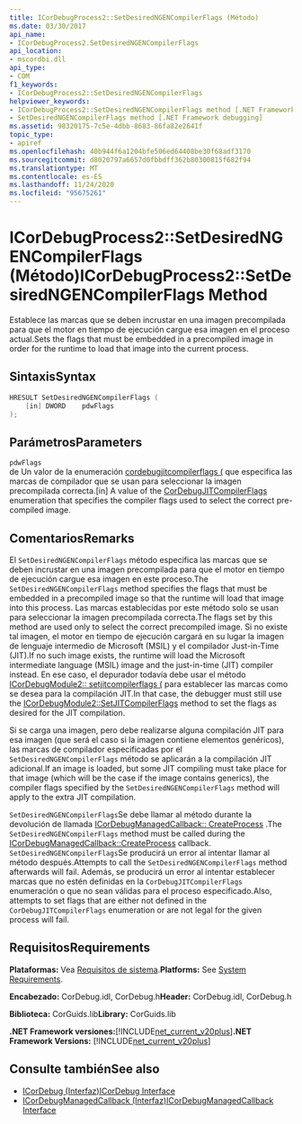 ```yaml
---
title: ICorDebugProcess2::SetDesiredNGENCompilerFlags (Método)
ms.date: 03/30/2017
api_name:
- ICorDebugProcess2.SetDesiredNGENCompilerFlags
api_location:
- mscordbi.dll
api_type:
- COM
f1_keywords:
- ICorDebugProcess2::SetDesiredNGENCompilerFlags
helpviewer_keywords:
- ICorDebugProcess2::SetDesiredNGENCompilerFlags method [.NET Framework debugging]
- SetDesiredNGENCompilerFlags method [.NET Framework debugging]
ms.assetid: 98320175-7c5e-4dbb-8683-86fa82e2641f
topic_type:
- apiref
ms.openlocfilehash: 40b944f6a1204bfe506ed64408be30f68adf3170
ms.sourcegitcommit: d8020797a6657d0fbbdff362b80300815f682f94
ms.translationtype: MT
ms.contentlocale: es-ES
ms.lasthandoff: 11/24/2020
ms.locfileid: "95675261"
---
```

# <a name="icordebugprocess2setdesiredngencompilerflags-method"></a><span data-ttu-id="6b546-102">ICorDebugProcess2::SetDesiredNGENCompilerFlags (Método)</span><span class="sxs-lookup"><span data-stu-id="6b546-102">ICorDebugProcess2::SetDesiredNGENCompilerFlags Method</span></span>

<span data-ttu-id="6b546-103">Establece las marcas que se deben incrustar en una imagen precompilada para que el motor en tiempo de ejecución cargue esa imagen en el proceso actual.</span><span class="sxs-lookup"><span data-stu-id="6b546-103">Sets the flags that must be embedded in a precompiled image in order for the runtime to load that image into the current process.</span></span>  
  
## <a name="syntax"></a><span data-ttu-id="6b546-104">Sintaxis</span><span class="sxs-lookup"><span data-stu-id="6b546-104">Syntax</span></span>  
  
```cpp  
HRESULT SetDesiredNGENCompilerFlags (  
    [in] DWORD    pdwFlags  
);  
```  
  
## <a name="parameters"></a><span data-ttu-id="6b546-105">Parámetros</span><span class="sxs-lookup"><span data-stu-id="6b546-105">Parameters</span></span>  

 `pdwFlags`  
 <span data-ttu-id="6b546-106">de Un valor de la enumeración [cordebugjitcompilerflags (](cordebugjitcompilerflags-enumeration.md) que especifica las marcas de compilador que se usan para seleccionar la imagen precompilada correcta.</span><span class="sxs-lookup"><span data-stu-id="6b546-106">[in] A value of the [CorDebugJITCompilerFlags](cordebugjitcompilerflags-enumeration.md) enumeration that specifies the compiler flags used to select the correct pre-compiled image.</span></span>  
  
## <a name="remarks"></a><span data-ttu-id="6b546-107">Comentarios</span><span class="sxs-lookup"><span data-stu-id="6b546-107">Remarks</span></span>  

 <span data-ttu-id="6b546-108">El `SetDesiredNGENCompilerFlags` método especifica las marcas que se deben incrustar en una imagen precompilada para que el motor en tiempo de ejecución cargue esa imagen en este proceso.</span><span class="sxs-lookup"><span data-stu-id="6b546-108">The `SetDesiredNGENCompilerFlags` method specifies the flags that must be embedded in a precompiled image so that the runtime will load that image into this process.</span></span> <span data-ttu-id="6b546-109">Las marcas establecidas por este método solo se usan para seleccionar la imagen precompilada correcta.</span><span class="sxs-lookup"><span data-stu-id="6b546-109">The flags set by this method are used only to select the correct precompiled image.</span></span> <span data-ttu-id="6b546-110">Si no existe tal imagen, el motor en tiempo de ejecución cargará en su lugar la imagen de lenguaje intermedio de Microsoft (MSIL) y el compilador Just-in-Time (JIT).</span><span class="sxs-lookup"><span data-stu-id="6b546-110">If no such image exists, the runtime will load the Microsoft intermediate language (MSIL) image and the just-in-time (JIT) compiler instead.</span></span> <span data-ttu-id="6b546-111">En ese caso, el depurador todavía debe usar el método [ICorDebugModule2:: setjitcompilerflags (](icordebugmodule2-setjitcompilerflags-method.md) para establecer las marcas como se desea para la compilación JIT.</span><span class="sxs-lookup"><span data-stu-id="6b546-111">In that case, the debugger must still use the [ICorDebugModule2::SetJITCompilerFlags](icordebugmodule2-setjitcompilerflags-method.md) method to set the flags as desired for the JIT compilation.</span></span>  
  
 <span data-ttu-id="6b546-112">Si se carga una imagen, pero debe realizarse alguna compilación JIT para esa imagen (que será el caso si la imagen contiene elementos genéricos), las marcas de compilador especificadas por el `SetDesiredNGENCompilerFlags` método se aplicarán a la compilación JIT adicional.</span><span class="sxs-lookup"><span data-stu-id="6b546-112">If an image is loaded, but some JIT compiling must take place for that image (which will be the case if the image contains generics), the compiler flags specified by the `SetDesiredNGENCompilerFlags` method will apply to the extra JIT compilation.</span></span>  
  
 <span data-ttu-id="6b546-113">`SetDesiredNGENCompilerFlags`Se debe llamar al método durante la devolución de llamada [ICorDebugManagedCallback:: CreateProcess](icordebugmanagedcallback-createprocess-method.md) .</span><span class="sxs-lookup"><span data-stu-id="6b546-113">The `SetDesiredNGENCompilerFlags` method must be called during the [ICorDebugManagedCallback::CreateProcess](icordebugmanagedcallback-createprocess-method.md) callback.</span></span> <span data-ttu-id="6b546-114">`SetDesiredNGENCompilerFlags`Se producirá un error al intentar llamar al método después.</span><span class="sxs-lookup"><span data-stu-id="6b546-114">Attempts to call the `SetDesiredNGENCompilerFlags` method afterwards will fail.</span></span> <span data-ttu-id="6b546-115">Además, se producirá un error al intentar establecer marcas que no estén definidas en la `CorDebugJITCompilerFlags` enumeración o que no sean válidas para el proceso especificado.</span><span class="sxs-lookup"><span data-stu-id="6b546-115">Also, attempts to set flags that are either not defined in the `CorDebugJITCompilerFlags` enumeration or are not legal for the given process will fail.</span></span>  
  
## <a name="requirements"></a><span data-ttu-id="6b546-116">Requisitos</span><span class="sxs-lookup"><span data-stu-id="6b546-116">Requirements</span></span>  

 <span data-ttu-id="6b546-117">**Plataformas:** Vea [Requisitos de sistema](../../get-started/system-requirements.md).</span><span class="sxs-lookup"><span data-stu-id="6b546-117">**Platforms:** See [System Requirements](../../get-started/system-requirements.md).</span></span>  
  
 <span data-ttu-id="6b546-118">**Encabezado:** CorDebug.idl, CorDebug.h</span><span class="sxs-lookup"><span data-stu-id="6b546-118">**Header:** CorDebug.idl, CorDebug.h</span></span>  
  
 <span data-ttu-id="6b546-119">**Biblioteca:** CorGuids.lib</span><span class="sxs-lookup"><span data-stu-id="6b546-119">**Library:** CorGuids.lib</span></span>  
  
 <span data-ttu-id="6b546-120">**.NET Framework versiones:**[!INCLUDE[net_current_v20plus](../../../../includes/net-current-v20plus-md.md)]</span><span class="sxs-lookup"><span data-stu-id="6b546-120">**.NET Framework Versions:** [!INCLUDE[net_current_v20plus](../../../../includes/net-current-v20plus-md.md)]</span></span>  
  
## <a name="see-also"></a><span data-ttu-id="6b546-121">Consulte también</span><span class="sxs-lookup"><span data-stu-id="6b546-121">See also</span></span>

- [<span data-ttu-id="6b546-122">ICorDebug (Interfaz)</span><span class="sxs-lookup"><span data-stu-id="6b546-122">ICorDebug Interface</span></span>](icordebug-interface.md)
- [<span data-ttu-id="6b546-123">ICorDebugManagedCallback (Interfaz)</span><span class="sxs-lookup"><span data-stu-id="6b546-123">ICorDebugManagedCallback Interface</span></span>](icordebugmanagedcallback-interface.md)
